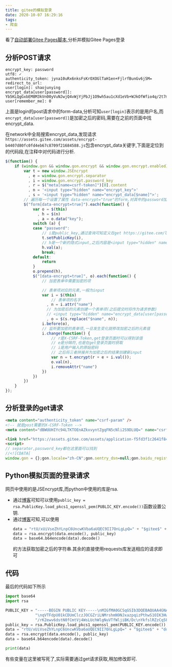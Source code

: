 ```yaml
---
title: gitee的模拟登录
date: 2020-10-07 16:29:16
tags:
- 爬虫
---
```


看了[自动部署Gitee Pages脚本](https://github.com/yanglbme/gitee-pages-action),分析并模拟Gitee Pages登录

## 分析POST请求

```
encrypt_key: password
utf8: ✓
authenticity_token: jyna10uRx6nksFsKrOXOGlTaH1en+FjlrfBunGv6j5M=
redirect_to_url: 
user[login]: shaojunying
encrypt_data[user[password]]: Yb5KLQgGxbEM8M3kVn00yVuNJwjQ4vWjYjPbJj1O9wh5au1cXd1eVb+WJkOfWfio4q/2t7mOVCpH70cv5NtrNPw5ZW4lkj/JJOt3L9w6P4RU3tQpB4fqofP/j5BhU1C4FJLpylSENdMj2Lf5S5PUTA18QF1ykrpaqgKqrejZtRE=
user[remember_me]: 0
```

上面是login的post请求中的form-data,分析可知`user[login]`表示的是用户名,而`encrypt_data[user[password]]`是加密之后的密码,需要在之前的页面中找encrypt_data.

在network中全局搜索encrypt_data,发现请求`https://assets.gitee.com/assets/encrypt-b4407d80fc0fd4eb67c8709f21684588.js`包含encrypt_data关键字,下面是定位到的代码段,在注释中对代码进行分析.

```js
$(function() {
    if (window.gon && window.gon.encrypt && window.gon.encrypt.enabled) {
        var t = new window.JSEncrypt
          , e = window.gon.encrypt.separator
          , i = window.gon.encrypt.password_key
          , r = $("meta[name=csrf-token]")[0].content
          , n = '<input type="hidden" name="encrypt_key">'
          , s = '<input type="hidden" name="encrypt_data[$name]">';
        // 遍历每一个设置了属性 data-encrypt="true"的form,对其中的password加密
        $("form[data-encrypt=true]").each(function() {
            var o = $(this)
              , h = $(n)
              , a = o.data("key");
            switch (a) {
            case "password":
                // i是public_key,通过查询可知定义在get https://gitee.com/login请求中
                t.setPublicKey(i),
                // h是一个新的隐式input,之后内容是<input type="hidden" name="encrypt_key" value="password">
                h.val(a);
                break;
            default:
                return
            }
            o.prepend(h),
            $("[data-encrypt=true]", o).each(function() {
                // 加密表单中需要加密的项

                // 表单项对应的元素,一般为input
                var i = $(this)
                    // 表单项的名字
                  , n = i.attr("name")
                  // 为加密后的元素创建一个表单项(之后提交时将作为请求参数)
                  // <input type="hidden" name="encrypt_data[user[password]]" value="*****">
                  , o = $(s.replace("$name", n));
                i.before(o),
                // 监听要加密的表单项,一旦发生变化就修改加密之后的元素值
                i.change(function() {
                    // r是X-CSRF-Token,get登录页面时可以得到该值
                    // e是分隔符,也是在get登录页面时获取
                    // i是用户输入的原始密码
                    // 之后将三者拼接并为加密之后的结果创建新input
                    var n = t.encrypt(r + e + i.val());
                    o.val(n),
                    i.removeAttr("name")
                })
            })
        })
    }
});
```

## 分析登录的get请求

```html
<meta content="authenticity_token" name="csrf-param" />
<!-- 就是post需要的X-CSRF-Token -->
<meta content="dBWUUHIYc94LTKTOEnAZkxvyntZgqFN5cNli2S9DLUQ=" name="csrf-token" />

<link href="https://assets.gitee.com/assets/application-f5fd3f1c2641f843a7ce17e94fa11583.css" media="all" rel="stylesheet" />
<script>
// separator,password_key都在这里面可以找到
//<![CDATA[
window.gon = {};gon.locale="zh-CN";gon.sentry_dsn=null;gon.baidu_register_hm_push=null;gon.info={"controller_path":"sessions","action_name":"new","current_user":false};gon.tour_env={"current_user":null,"action_name":"new","original_url":"http://gitee.com/login","controller_path":"sessions"};gon.yunpian_key=false;gon.encrypt={"enabled":true,"separator":"$gitee$","password_key":"-----BEGIN PUBLIC KEY-----\nMIGfMA0GCSqGSIb3DQEBAQUAA4GNADCBiQKBgQDIrn+WB2Yi4ABAL5Tq6E09tumY\nqVTFdpU01kCDUmClczJOCGZriLNMrshmN9NJxazpqizPthwS1OIK3HwRLEP9D3GL\n7gCnvN6lpIpoVwppWd65f/rK2ewv6dstN0fCmtVj4WsLUchWlgNuVTfWljiBK/Dc\nYkfslRZzCq5Fl3ooowIDAQAB\n-----END PUBLIC KEY-----\n"};
```

## Python模拟页面的登录请求

网页中使用的是JSEncrypt库,而python中使用的库是rsa.
- 通过[博客](https://www.jianshu.com/p/7a4645691c68)可知可以使用`public_key = rsa.PublicKey.load_pkcs1_openssl_pem(PUBLIC_KEY.encode())`函数设置公钥.
- 通过[博客](https://blog.csdn.net/Enderman_xiaohei/article/details/89325747)可知,可以使用
    ```python
    data = "rtU/xUiVseZhYLnpC6UncwKVba6aUQEC9II7OnLgLpQ=" + "$gitee$" + "password"
    data = rsa.encrypt(data.encode(), public_key)
    data = base64.b64encode(data).decode()
    ```
    的方法获取加密之后的字符串.其余的直接使用requests库发送相应的请求即可

## 代码
最后的代码如下所示
```python
import base64
import rsa

PUBLIC_KEY = "-----BEGIN PUBLIC KEY-----\nMIGfMA0GCSqGSIb3DQEBAQUAA4GNADCBiQKBgQDIrn+WB2Yi4ABAL5Tq6E09tumY" \
             "\nqVTFdpU01kCDUmClczJOCGZriLNMrshmN9NJxazpqizPthwS1OIK3HwRLEP9D3GL\n7gCnvN6lpIpoVwppWd65f" \
             "/rK2ewv6dstN0fCmtVj4WsLUchWlgNuVTfWljiBK/Dc\nYkfslRZzCq5Fl3ooowIDAQAB\n-----END PUBLIC KEY-----\n "
public_key = rsa.PublicKey.load_pkcs1_openssl_pem(PUBLIC_KEY.encode())
data = "rtU/xUiVseZhYLnpC6UncwKVba6aUQEC9II7OnLgLpQ=" + "$gitee$" + "ddfbhjvdbghd"
data = rsa.encrypt(data.encode(), public_key)
data = base64.b64encode(data).decode()

print(data)
```
有些变量在这里被写死了,实际需要通过get请求获取,稍加修改即可.